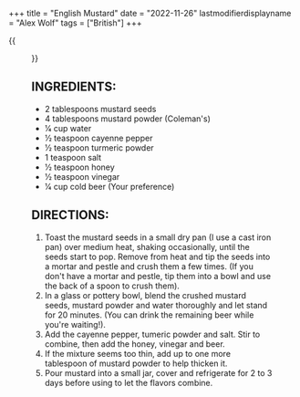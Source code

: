 +++
title = "English Mustard"
date = "2022-11-26"
lastmodifierdisplayname = "Alex Wolf"
tags = ["British"]
+++

{{<figure src="/images/english_mustard.jpg">}}

## INGREDIENTS:
* 2 tablespoons mustard seeds
* 4 tablespoons mustard powder (Coleman's)
* 1⁄4 cup water
* 1⁄2 teaspoon cayenne pepper
* 1⁄2 teaspoon turmeric powder
* 1 teaspoon salt
* 1⁄2 teaspoon honey
* 1⁄2 teaspoon vinegar
* 1⁄4 cup cold beer (Your preference)

## DIRECTIONS:
1. Toast the mustard seeds in a small dry pan (I use a cast iron pan) over medium heat, shaking occasionally, until the seeds start to pop. Remove from heat and tip the seeds into a mortar and pestle and crush them a few times. (If you don't have a mortar and pestle, tip them into a bowl and use the back of a spoon to crush them).
1. In a glass or pottery bowl, blend the crushed mustard seeds, mustard powder and water thoroughly and let stand for 20 minutes. (You can drink the remaining beer while you're waiting!).
1. Add the cayenne pepper, tumeric powder and salt. Stir to combine, then add the honey, vinegar and beer.
1. If the mixture seems too thin, add up to one more tablespoon of mustard powder to help thicken it.
1. Pour mustard into a small jar, cover and refrigerate for 2 to 3 days before using to let the flavors combine.